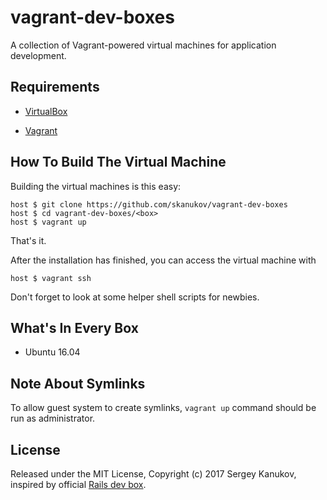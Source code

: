 # vagrant-dev-boxes

A collection of Vagrant-powered virtual machines for application development.

## Requirements

* [VirtualBox](https://www.virtualbox.org)

* [Vagrant](http://vagrantup.com)

## How To Build The Virtual Machine

Building the virtual machines is this easy:

    host $ git clone https://github.com/skanukov/vagrant-dev-boxes
    host $ cd vagrant-dev-boxes/<box>
    host $ vagrant up

That's it.

After the installation has finished, you can access the virtual machine with

    host $ vagrant ssh

Don't forget to look at some helper shell scripts for newbies.

## What's In Every Box

* Ubuntu 16.04

## Note About Symlinks

To allow guest system to create symlinks, `vagrant up` command should be run as administrator.

## License

Released under the MIT License, Copyright (c) 2017 Sergey Kanukov, inspired by official [Rails dev box](https://github.com/rails/rails-dev-box).
